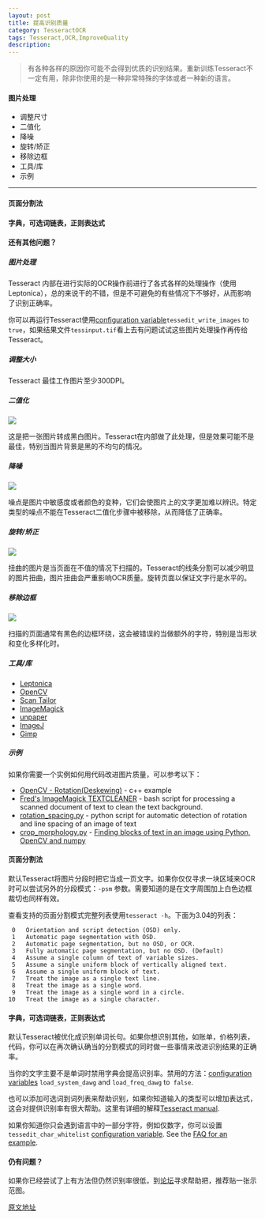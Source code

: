 ```yaml
---
layout: post
title: 提高识别质量
category: TesseractOCR
tags: Tesseract,OCR,ImproveQuality
description:
---
```


>   有各种各样的原因你可能不会得到优质的识别结果。重新训练Tesseract不一定有用，除非你使用的是一种非常特殊的字体或者一种新的语言。

####    图片处理

-   调整尺寸
-   二值化
-   降噪
-   旋转/矫正
-   移除边框
-   工具/库
-   示例

---

####    页面分割法

####  字典，可选词链表，正则表达式

#### 还有其他问题？

##### 图片处理

Tesseract 内部在进行实际的OCR操作前进行了各式各样的处理操作（使用Leptonica），总的来说干的不错，但是不可避免的有些情况下不够好，从而影响了识别正确率。

你可以再运行Tesseract使用[configuration variable](https://github.com/tesseract-ocr/tesseract/wiki/ControlParams)`tessedit_write_images` to `true`，如果结果文件`tessinput.tif`看上去有问题试试这些图片处理操作再传给Tesseract。

##### 调整大小

Tesseract 最佳工作图片至少300DPI。

##### 二值化

![](../../../upload/binarisation.png)

这是把一张图片转成黑白图片。Tesseract在内部做了此处理，但是效果可能不是最佳，特别当图片背景是黑的不均匀的情况。

##### 降噪

![](../../../upload/noise.png)

噪点是图片中敏感度或者颜色的变种，它们会使图片上的文字更加难以辨识。特定类型的噪点不能在Tesseract二值化步骤中被移除，从而降低了正确率。

##### 旋转/矫正

![](../../../upload/skew-linedetection.png)

扭曲的图片是当页面在不值的情况下扫描的。Tesseract的线条分割可以减少明显的图片扭曲，图片扭曲会严重影响OCR质量。旋转页面以保证文字行是水平的。

##### 移除边框

![](../../../upload/borders.png)

扫描的页面通常有黑色的边框环绕，这会被错误的当做额外的字符，特别是当形状和变化多样化时。

##### 工具/库

- [Leptonica](http://leptonica.com/)
- [OpenCV](http://opencv.org/)
- [Scan Tailor](http://scantailor.sourceforge.net/)
- [ImageMagick](http://www.imagemagick.org/)
- [unpaper](https://www.flameeyes.eu/projects/unpaper)
- [ImageJ](http://rsb.info.nih.gov/ij/)
- [Gimp](http://www.gimp.org/)

##### 示例

如果你需要一个实例如何用代码改进图片质量，可以参考以下：

- [OpenCV - Rotation(Deskewing)](http://felix.abecassis.me/2011/10/opencv-rotation-deskewing/) - c++ example
- [Fred's ImageMagick TEXTCLEANER](http://www.fmwconcepts.com/imagemagick/textcleaner/index.php) - bash script for processing a scanned document of text to clean the text background.
- [rotation_spacing.py](https://gist.github.com/endolith/334196bac1cac45a4893#) - python script for automatic detection of rotation and line spacing of an image of text
- [crop_morphology.py](https://github.com/danvk/oldnyc/blob/master/ocr/tess/crop_morphology.py) - [Finding blocks of text in an image using Python, OpenCV and numpy](http://www.danvk.org/2015/01/07/finding-blocks-of-text-in-an-image-using-python-opencv-and-numpy.html)

#### 页面分割法

默认Tesseract将图片分段时把它当成一页文字。如果你仅仅寻求一块区域来OCR时可以尝试另外的分段模式：`-psm` 参数。需要知道的是在文字周围加上白色边框裁切也同样有效。

查看支持的页面分割模式完整列表使用`tesseract -h`。下面为3.04的列表：

```
 0   Orientation and script detection (OSD) only.
 1   Automatic page segmentation with OSD.
 2   Automatic page segmentation, but no OSD, or OCR.
 3   Fully automatic page segmentation, but no OSD. (Default)
 4   Assume a single column of text of variable sizes.
 5   Assume a single uniform block of vertically aligned text.
 6   Assume a single uniform block of text.
 7   Treat the image as a single text line.
 8   Treat the image as a single word.
 9   Treat the image as a single word in a circle.
10   Treat the image as a single character.
```

#### 字典，可选词链表，正则表达式

默认Tesseract被优化成识别单词长句。如果你想识别其他，如账单，价格列表，代码，你可以在再次确认确当的分割模式的同时做一些事情来改进识别结果的正确率。

当你的文字主要不是单词时禁用字典会提高识别率。禁用的方法：[configuration variables](https://github.com/tesseract-ocr/tesseract/wiki/ControlParams) `load_system_dawg` and `load_freq_dawg` to` false`.

也可以添加可选词到词列表来帮助识别，如果你知道输入的类型可以增加表达式，这会对提供识别率有很大帮助。这里有详细的解释[Tesseract manual](https://github.com/tesseract-ocr/tesseract/blob/master/doc/tesseract.1.asc#config-files-and-augmenting-with-user-data).

如果你知道你只会遇到语言中的一部分字符，例如仅数字，你可以设置`tessedit_char_whitelist` [configuration variable](https://github.com/tesseract-ocr/tesseract/wiki/ControlParams). See the [FAQ for an example](https://github.com/tesseract-ocr/tesseract/wiki/FAQ#how-do-i-recognize-only-digits).

#### 仍有问题？

如果你已经尝试了上有方法但仍然识别率很低，到[论坛](http://www.fmwconcepts.com/imagemagick/textcleaner/index.php)寻求帮助把，推荐贴一张示范图。

[原文地址](https://github.com/tesseract-ocr/tesseract/wiki/ImproveQuality#rescaling)